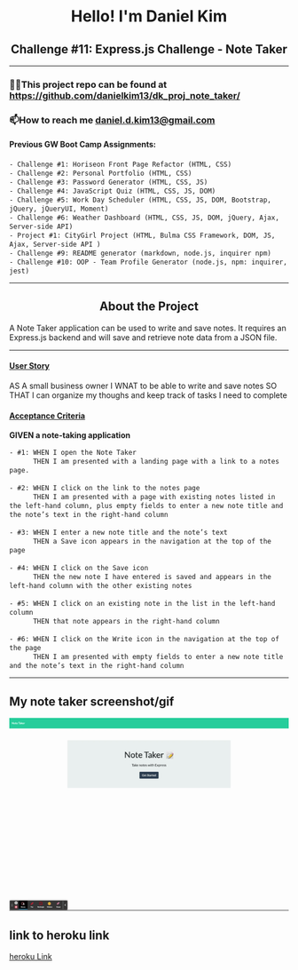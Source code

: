 <h1 align="center">Hello! I'm Daniel Kim</h1>
<h2 align="center">Challenge #11: Express.js Challenge - Note Taker</h2>

<hr />

### 👨‍💻This project repo can be found at https://github.com/danielkim13/dk_proj_note_taker/

### 📫How to reach me **daniel.d.kim13@gmail.com**

#### Previous GW Boot Camp Assignments:

    - Challenge #1: Horiseon Front Page Refactor (HTML, CSS)
    - Challenge #2: Personal Portfolio (HTML, CSS)
    - Challenge #3: Password Generator (HTML, CSS, JS)
    - Challenge #4: JavaScript Quiz (HTML, CSS, JS, DOM)
    - Challenge #5: Work Day Scheduler (HTML, CSS, JS, DOM, Bootstrap, jQuery, jQueryUI, Moment)
    - Challenge #6: Weather Dashboard (HTML, CSS, JS, DOM, jQuery, Ajax, Server-side API)
    - Project #1: CityGirl Project (HTML, Bulma CSS Framework, DOM, JS, Ajax, Server-side API )
    - Challenge #9: README generator (markdown, node.js, inquirer npm)
    - Challenge #10: OOP - Team Profile Generator (node.js, npm: inquirer, jest)

<hr />

<h2 align="center"><b>About the Project</b></h4>

<p>A Note Taker application can be used to write and save notes. It requires an Express.js backend and will save and retrieve note data from a JSON file.</p>

<hr />

<h4><u>User Story</u></h4>

AS A small business owner
I WNAT to be able to write and save notes
SO THAT I can organize my thoughs and keep track of tasks I need to complete

<h4><u>Acceptance Criteria</u></h4>

<p><b>GIVEN a note-taking application</b></p>

    - #1: WHEN I open the Note Taker
          THEN I am presented with a landing page with a link to a notes page.

    - #2: WHEN I click on the link to the notes page
          THEN I am presented with a page with existing notes listed in the left-hand column, plus empty fields to enter a new note title and the note’s text in the right-hand column

    - #3: WHEN I enter a new note title and the note’s text
          THEN a Save icon appears in the navigation at the top of the page

    - #4: WHEN I click on the Save icon
          THEN the new note I have entered is saved and appears in the left-hand column with the other existing notes

    - #5: WHEN I click on an existing note in the list in the left-hand column
          THEN that note appears in the right-hand column

    - #6: WHEN I click on the Write icon in the navigation at the top of the page
          THEN I am presented with empty fields to enter a new note title and the note’s text in the right-hand column

<hr />

## My note taker screenshot/gif

![Note Taker](./img/Note%20Taker.gif)

## link to heroku link

[heroku Link](https://dk-proj-note-taker.herokuapp.com/)
